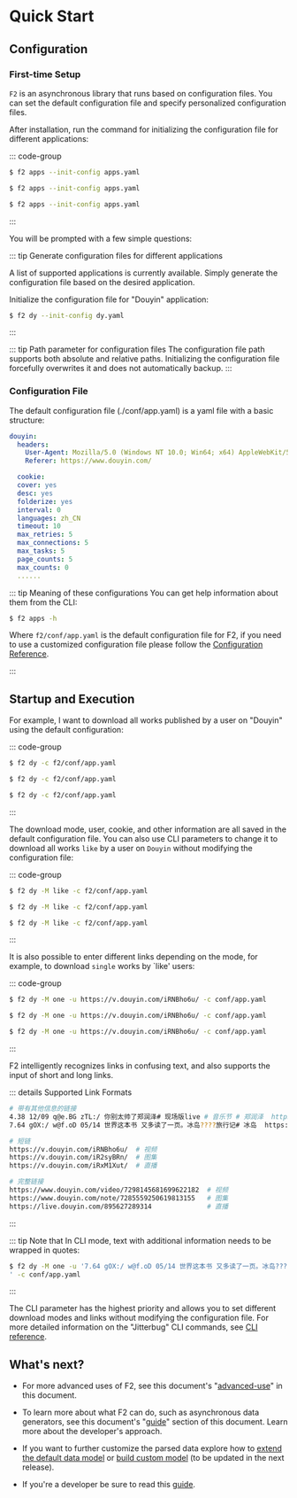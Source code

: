 # Quick Start

## Configuration

### First-time Setup

`F2` is an asynchronous library that runs based on configuration files. You can set the default configuration file and specify personalized configuration files.

After installation, run the command for initializing the configuration file for different applications:

::: code-group

```sh [Windows]
$ f2 apps --init-config apps.yaml
```

```sh [Linux]
$ f2 apps --init-config apps.yaml
```

```sh [MacOS]
$ f2 apps --init-config apps.yaml
```
:::

You will be prompted with a few simple questions:

::: tip Generate configuration files for different applications

A list of supported applications is currently available. Simply generate the configuration file based on the desired application.

Initialize the configuration file for "Douyin" application:
```sh
$ f2 dy --init-config dy.yaml
```
:::

::: tip Path parameter for configuration files
The configuration file path supports both absolute and relative paths. Initializing the configuration file forcefully overwrites it and does not automatically backup.
:::


### Configuration File

The default configuration file (./conf/app.yaml) is a yaml file with a basic structure:

```yaml
douyin:
  headers:
    User-Agent: Mozilla/5.0 (Windows NT 10.0; Win64; x64) AppleWebKit/537.36 (KHTML, like Gecko) Chrome/130.0.0.0 Safari/537.36 Edg/130.0.0.0
    Referer: https://www.douyin.com/

  cookie:
  cover: yes
  desc: yes
  folderize: yes
  interval: 0
  languages: zh_CN
  timeout: 10
  max_retries: 5
  max_connections: 5
  max_tasks: 5
  page_counts: 5
  max_counts: 0
  ......
```
::: tip Meaning of these configurations
You can get help information about them from the CLI:

```sh
$ f2 apps -h
```

Where `f2/conf/app.yaml` is the default configuration file for F2, if you need to use a customized configuration file please follow the [Configuration Reference](/site-config).


:::


## Startup and Execution

For example, I want to download all works published by a user on "Douyin" using the default configuration:

::: code-group

```sh [Windows]
$ f2 dy -c f2/conf/app.yaml
```

```sh [Linux]
$ f2 dy -c f2/conf/app.yaml
```

```sh [MacOS]
$ f2 dy -c f2/conf/app.yaml
```
:::

The download mode, user, cookie, and other information are all saved in the default configuration file. You can also use CLI parameters to change it to download all works `like` by a user on `Douyin` without modifying the configuration file:

::: code-group

```sh [Windows]
$ f2 dy -M like -c f2/conf/app.yaml
```

```sh [Linux]
$ f2 dy -M like -c f2/conf/app.yaml
```

```sh [MacOS]
$ f2 dy -M like -c f2/conf/app.yaml
```
:::


It is also possible to enter different links depending on the mode, for example, to download `single` works by `like' users:

::: code-group

```sh [Windows]
$ f2 dy -M one -u https://v.douyin.com/iRNBho6u/ -c conf/app.yaml
```

```sh [Linux]
$ f2 dy -M one -u https://v.douyin.com/iRNBho6u/ -c conf/app.yaml
```

```sh [MacOS]
$ f2 dy -M one -u https://v.douyin.com/iRNBho6u/ -c conf/app.yaml
```
:::

F2 intelligently recognizes links in confusing text, and also supports the input of short and long links.

::: details Supported Link Formats

```sh
# 带有其他信息的链接
4.38 12/09 q@e.BG zTL:/ 你别太帅了郑润泽# 现场版live # 音乐节 # 郑润泽  https://v.douyin.com/iR2nEj44/ 复制此链接，打开Dou音搜索，直接观看视频！
7.64 gOX:/ w@f.oD 05/14 世界这本书 又多读了一页。冰岛????旅行记# 冰岛  https://v.douyin.com/iR2syBRn/ 复制此链接，打开Dou音搜索，直接观看视频！

# 短链
https://v.douyin.com/iRNBho6u/  # 视频
https://v.douyin.com/iR2syBRn/  # 图集
https://v.douyin.com/iRxM1Xut/  # 直播

# 完整链接
https://www.douyin.com/video/7298145681699622182  # 视频
https://www.douyin.com/note/7285559250619813155   # 图集
https://live.douyin.com/895627289314              # 直播
```
:::

::: tip Note that
In CLI mode, text with additional information needs to be wrapped in quotes:

```sh [Windows]
$ f2 dy -M one -u '7.64 gOX:/ w@f.oD 05/14 世界这本书 又多读了一页。冰岛????旅行记# 冰岛  https://v.douyin.com/iR2syBRn/ 复制此链接，打开Dou音搜索，直接观看视！
' -c conf/app.yaml
```
:::

The CLI parameter has the highest priority and allows you to set different download modes and links without modifying the configuration file.
For more detailed information on the "Jitterbug" CLI commands, see [CLI reference](/cli).


## What's next?

- For more advanced uses of F2, see this document's "[advanced-use](./advance-guide)" in this document.

- To learn more about what F2 can do, such as asynchronous data generators, see this document's "[guide](./guide/what-is-f2)" section of this document. Learn more about the developer's approach.

- If you want to further customize the parsed data explore how to [extend the default data model]() or [build custom model]() (to be updated in the next release).

- If you're a developer be sure to read this [guide](./guide/what-is-f2).